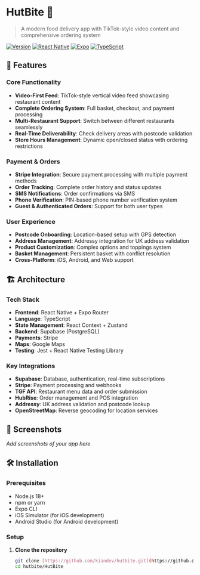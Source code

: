 # HutBite 🍕

> A modern food delivery app with TikTok-style video content and comprehensive ordering system

[![Version](https://img.shields.io/badge/version-1.3.0-blue.svg)](https://github.com/kiandev/hutbite)
[![React Native](https://img.shields.io/badge/React%20Native-0.81.4-blue.svg)](https://reactnative.dev/)
[![Expo](https://img.shields.io/badge/Expo-54.0.7-black.svg)](https://expo.dev/)
[![TypeScript](https://img.shields.io/badge/TypeScript-5.9.2-blue.svg)](https://www.typescriptlang.org/)

## 🚀 Features

### Core Functionality
- **Video-First Feed**: TikTok-style vertical video feed showcasing restaurant content
- **Complete Ordering System**: Full basket, checkout, and payment processing
- **Multi-Restaurant Support**: Switch between different restaurants seamlessly
- **Real-Time Deliverability**: Check delivery areas with postcode validation
- **Store Hours Management**: Dynamic open/closed status with ordering restrictions

### Payment & Orders
- **Stripe Integration**: Secure payment processing with multiple payment methods
- **Order Tracking**: Complete order history and status updates
- **SMS Notifications**: Order confirmations via SMS
- **Phone Verification**: PIN-based phone number verification system
- **Guest & Authenticated Orders**: Support for both user types

### User Experience
- **Postcode Onboarding**: Location-based setup with GPS detection
- **Address Management**: Addressy integration for UK address validation
- **Product Customization**: Complex options and toppings system
- **Basket Management**: Persistent basket with conflict resolution
- **Cross-Platform**: iOS, Android, and Web support

## 🏗️ Architecture

### Tech Stack
- **Frontend**: React Native + Expo Router
- **Language**: TypeScript
- **State Management**: React Context + Zustand
- **Backend**: Supabase (PostgreSQL)
- **Payments**: Stripe
- **Maps**: Google Maps
- **Testing**: Jest + React Native Testing Library

### Key Integrations
- **Supabase**: Database, authentication, real-time subscriptions
- **Stripe**: Payment processing and webhooks
- **TGF API**: Restaurant menu data and order submission
- **HubRise**: Order management and POS integration
- **Addressy**: UK address validation and postcode lookup
- **OpenStreetMap**: Reverse geocoding for location services

## 📱 Screenshots

*Add screenshots of your app here*

## 🛠️ Installation

### Prerequisites
- Node.js 18+
- npm or yarn
- Expo CLI
- iOS Simulator (for iOS development)
- Android Studio (for Android development)

### Setup

1. **Clone the repository**
   ```bash
   git clone [https://github.com/kiandev/hutbite.git](https://github.com/kiandev/hutbite.git)
   cd hutbite/HutBite